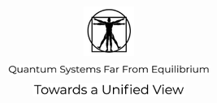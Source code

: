 <br>
<br>
<p align="center">
  <img src="images/SHAP-vitruvian.png" 
       width="100">
</p>
<p align="center">
  <img src="images/qsffe.png" 
       width="400">
</p>
</p>
<p align="center">
  <img src="images/tuv.png" 
       width="300">
</p>
